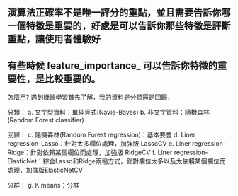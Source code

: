 ## 演算法正確率不是唯一評分的重點，並且需要告訴你哪一個特徵是重要的，好處是可以告訴你那些特徵是評斷重點，讓使用者體驗好
## 有些時候 feature_importance_ 可以告訴你特徵的重要性，是比較重要的。

怎麼用?
遇到機器學習首先了解，我的資料是分類還是回歸，

分類：
a.	文字型資料：單純貝式(Navie-Bayes)
b.	非文字資料：隨機森林(Random Forest classifier)

回歸：
c.	隨機森林(Random Forest regression)：基本要會
d.	Liner regression-Lasso：針對太多欄位處理，加強版 LassoCV
e.	Liner regression-Ridge：針對依賴某個欄位而處理，加強版 RidgeCV
f.	Liner regression-ElasticNet：綜合Lasso和Ridge兩種方式，針對欄位太多以及太依賴某個欄位而處理，加強版ElasticNetCV

分群：
g.	K means：分群
